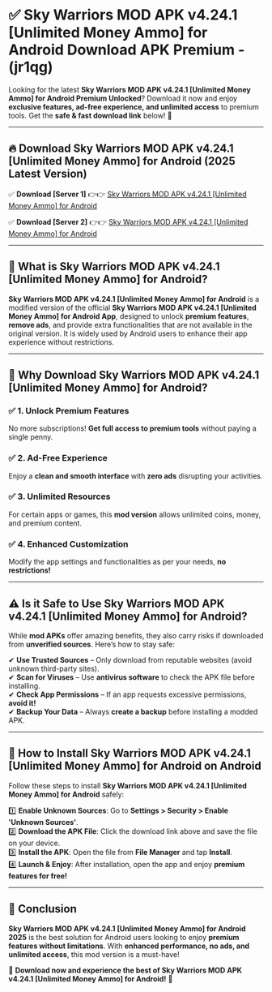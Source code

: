 
# ✅ Sky Warriors MOD APK v4.24.1 [Unlimited Money Ammo] for Android Download APK Premium -  (jr1qg) 

Looking for the latest **Sky Warriors MOD APK v4.24.1 [Unlimited Money Ammo] for Android Premium Unlocked**? Download it now and enjoy **exclusive features, ad-free experience, and unlimited access** to premium tools. Get the **safe & fast download link** below! 🚀

---

## 🔥 Download Sky Warriors MOD APK v4.24.1 [Unlimited Money Ammo] for Android (2025 Latest Version)

✅ **Download [Server 1]** 👉👉 [Sky Warriors MOD APK v4.24.1 [Unlimited Money Ammo] for Android ](https://apkcomod.com?title=Sky_Warriors_MOD_APK_v4.24.1_[Unlimited_Money_Ammo]_for_Android)  

✅ **Download [Server 2]** 👉👉 [Sky Warriors MOD APK v4.24.1 [Unlimited Money Ammo] for Android ](https://apkcomod.com?title=Sky_Warriors_MOD_APK_v4.24.1_[Unlimited_Money_Ammo]_for_Android)  


---

## 📌 What is Sky Warriors MOD APK v4.24.1 [Unlimited Money Ammo] for Android?

**Sky Warriors MOD APK v4.24.1 [Unlimited Money Ammo] for Android** is a modified version of the official **Sky Warriors MOD APK v4.24.1 [Unlimited Money Ammo] for Android App**, designed to unlock **premium features**, **remove ads**, and provide extra functionalities that are not available in the original version. It is widely used by Android users to enhance their app experience without restrictions.

---

## 🌟 Why Download Sky Warriors MOD APK v4.24.1 [Unlimited Money Ammo] for Android?

### ✅ 1. Unlock Premium Features
No more subscriptions! **Get full access to premium tools** without paying a single penny.

### ✅ 2. Ad-Free Experience
Enjoy a **clean and smooth interface** with **zero ads** disrupting your activities.

### ✅ 3. Unlimited Resources
For certain apps or games, this **mod version** allows unlimited coins, money, and premium content.

### ✅ 4. Enhanced Customization
Modify the app settings and functionalities as per your needs, **no restrictions!**

---

## ⚠️ Is it Safe to Use Sky Warriors MOD APK v4.24.1 [Unlimited Money Ammo] for Android?

While **mod APKs** offer amazing benefits, they also carry risks if downloaded from **unverified sources**. Here’s how to stay safe:

✔ **Use Trusted Sources** – Only download from reputable websites (avoid unknown third-party sites).  
✔ **Scan for Viruses** – Use **antivirus software** to check the APK file before installing.  
✔ **Check App Permissions** – If an app requests excessive permissions, **avoid it!**  
✔ **Backup Your Data** – Always **create a backup** before installing a modded APK.

---

## 📲 How to Install Sky Warriors MOD APK v4.24.1 [Unlimited Money Ammo] for Android on Android

Follow these steps to install **Sky Warriors MOD APK v4.24.1 [Unlimited Money Ammo] for Android** safely:

1️⃣ **Enable Unknown Sources**: Go to **Settings > Security > Enable 'Unknown Sources'**.  
2️⃣ **Download the APK File**: Click the download link above and save the file on your device.  
3️⃣ **Install the APK**: Open the file from **File Manager** and tap **Install**.  
4️⃣ **Launch & Enjoy**: After installation, open the app and enjoy **premium features for free!**

---

## 🚀 Conclusion

**Sky Warriors MOD APK v4.24.1 [Unlimited Money Ammo] for Android 2025** is the best solution for Android users looking to enjoy **premium features without limitations**. With **enhanced performance, no ads, and unlimited access**, this mod version is a must-have!

🔻 **Download now and experience the best of Sky Warriors MOD APK v4.24.1 [Unlimited Money Ammo] for Android!** 🔻

